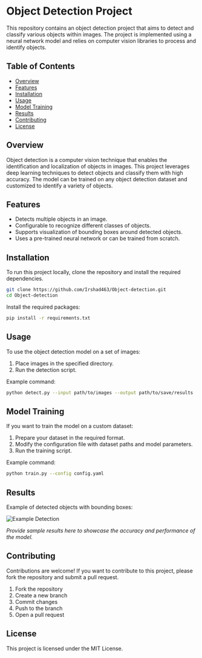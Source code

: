 
# Object Detection Project

This repository contains an object detection project that aims to detect and classify various objects within images. The project is implemented using a neural network model and relies on computer vision libraries to process and identify objects.

## Table of Contents

- [Overview](#overview)
- [Features](#features)
- [Installation](#installation)
- [Usage](#usage)
- [Model Training](#model-training)
- [Results](#results)
- [Contributing](#contributing)
- [License](#license)

## Overview

Object detection is a computer vision technique that enables the identification and localization of objects in images. This project leverages deep learning techniques to detect objects and classify them with high accuracy. The model can be trained on any object detection dataset and customized to identify a variety of objects.

## Features

- Detects multiple objects in an image.
- Configurable to recognize different classes of objects.
- Supports visualization of bounding boxes around detected objects.
- Uses a pre-trained neural network or can be trained from scratch.

## Installation

To run this project locally, clone the repository and install the required dependencies.

```bash
git clone https://github.com/Irshad463/Object-detection.git
cd Object-detection
```

Install the required packages:

```bash
pip install -r requirements.txt
```

## Usage

To use the object detection model on a set of images:

1. Place images in the specified directory.
2. Run the detection script.

Example command:

```bash
python detect.py --input path/to/images --output path/to/save/results
```

## Model Training

If you want to train the model on a custom dataset:

1. Prepare your dataset in the required format.
2. Modify the configuration file with dataset paths and model parameters.
3. Run the training script.

Example command:

```bash
python train.py --config config.yaml
```

## Results

Example of detected objects with bounding boxes:

![Example Detection](path/to/example_image.png)

*Provide sample results here to showcase the accuracy and performance of the model.*

## Contributing

Contributions are welcome! If you want to contribute to this project, please fork the repository and submit a pull request.

1. Fork the repository
2. Create a new branch
3. Commit changes
4. Push to the branch
5. Open a pull request

## License

This project is licensed under the MIT License.
